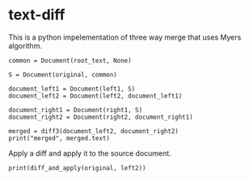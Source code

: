 # text-diff
This is a python impelementation of three way merge that uses Myers algorithm.

```
common = Document(root_text, None)

S = Document(original, common)

document_left1 = Document(left1, S)
document_left2 = Document(left2, document_left1)

document_right1 = Document(right1, S)
document_right2 = Document(right2, document_right1)

merged = diff3(document_left2, document_right2)
print("merged", merged.text)
```

Apply a diff and apply it to the source document.
```
print(diff_and_apply(original, left2))
```
